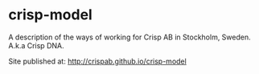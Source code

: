 crisp-model
===========

A description of the ways of working for Crisp AB in Stockholm, Sweden. A.k.a Crisp DNA.

Site published at: http://crispab.github.io/crisp-model


